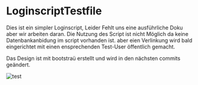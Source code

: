 # LoginscriptTestfile

Dies ist ein simpler Loginscript, Leider Fehlt uns eine ausführliche Doku aber wir arbeiten daran. 
Die Nutzung des Script ist nicht Möglich da keine Datenbankanbidung im script vorhanden ist. 
aber eien Verlinkung wird bald eingerichtet mit einen ensprechenden Test-User öffentlich gemacht. 

Das Design ist mit bootstraü erstellt und wird in den nächsten commits geändert. 
 
 ![test](loginscriptTestFile/Login/screenshot/login.JPG)
